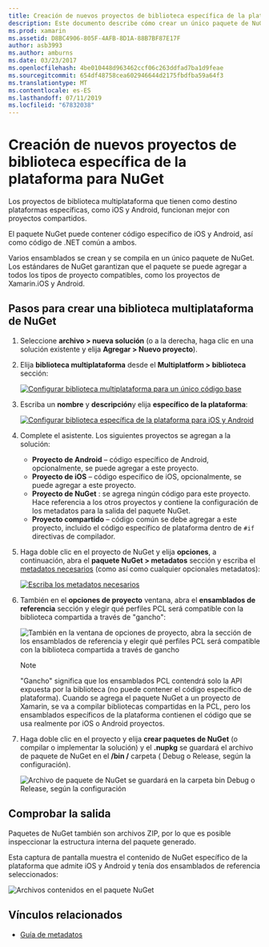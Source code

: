 ```yaml
---
title: Creación de nuevos proyectos de biblioteca específica de la plataforma para NuGet
description: Este documento describe cómo crear un único paquete de NuGet que contiene código específico de plataforma para varias plataformas.
ms.prod: xamarin
ms.assetid: D8BC4906-805F-4AFB-8D1A-88B7BF87E17F
author: asb3993
ms.author: amburns
ms.date: 03/23/2017
ms.openlocfilehash: 4be010448d963462ccf06c263ddfad7ba1d9feae
ms.sourcegitcommit: 654df48758cea602946644d2175fbdfba59a64f3
ms.translationtype: MT
ms.contentlocale: es-ES
ms.lasthandoff: 07/11/2019
ms.locfileid: "67832038"
---
```

# <a name="creating-new-platform-specific-library-projects-for-nuget"></a>Creación de nuevos proyectos de biblioteca específica de la plataforma para NuGet

Los proyectos de biblioteca multiplataforma que tienen como destino plataformas específicas, como iOS y Android, funcionan mejor con proyectos compartidos.

El paquete NuGet puede contener código específico de iOS y Android, así como código de .NET común a ambos.

Varios ensamblados se crean y se compila en un único paquete de NuGet. Los estándares de NuGet garantizan que el paquete se puede agregar a todos los tipos de proyecto compatibles, como los proyectos de Xamarin.iOS y Android.

## <a name="steps-to-create-a-cross-platform-library-nuget"></a>Pasos para crear una biblioteca multiplataforma de NuGet

1. Seleccione **archivo > nueva solución** (o a la derecha, haga clic en una solución existente y elija **Agregar > Nuevo proyecto**).

2. Elija **biblioteca multiplataforma** desde el **Multiplatform > biblioteca** sección:

    [![](platform-specific-images/mulitplatform-library-sml.png "Configurar biblioteca multiplataforma para un único código base")](platform-specific-images/multiplatform-library.png#lightbox)

3. Escriba un **nombre** y **descripción**y elija **específico de la plataforma**:

    [![](platform-specific-images/specific-configure-sml.png "Configurar biblioteca específica de la plataforma para iOS y Android")](platform-specific-images/specific-configure.png#lightbox)

4. Complete el asistente. Los siguientes proyectos se agregan a la solución:

    - **Proyecto de Android** – código específico de Android, opcionalmente, se puede agregar a este proyecto.
    - **Proyecto de iOS** – código específico de iOS, opcionalmente, se puede agregar a este proyecto.
    - **Proyecto de NuGet** : se agrega ningún código para este proyecto. Hace referencia a los otros proyectos y contiene la configuración de los metadatos para la salida del paquete NuGet.
    - **Proyecto compartido** – código común se debe agregar a este proyecto, incluido el código específico de plataforma dentro de `#if` directivas de compilador.

5. Haga doble clic en el proyecto de NuGet y elija **opciones**, a continuación, abra el **paquete NuGet > metadatos** sección y escriba el [metadatos necesarios](~/cross-platform/app-fundamentals/nuget-multiplatform-libraries/metadata.md) (como así como cualquier opcionales metadatos):

    [![](platform-specific-images/specific-metadata-sml.png "Escriba los metadatos necesarios")](platform-specific-images/specific-metadata.png#lightbox)

6. También en el **opciones de proyecto** ventana, abra el **ensamblados de referencia** sección y elegir qué perfiles PCL será compatible con la biblioteca compartida a través de "gancho":

    ![](platform-specific-images/specific-reference-assemblies.png "También en la ventana de opciones de proyecto, abra la sección de los ensamblados de referencia y elegir qué perfiles PCL será compatible con la biblioteca compartida a través de gancho")

    > [!NOTE]
    > "Gancho" significa que los ensamblados PCL contendrá solo la API expuesta por la biblioteca (no puede contener el código específico de plataforma). Cuando se agrega el paquete NuGet a un proyecto de Xamarin, se va a compilar bibliotecas compartidas en la PCL, pero los ensamblados específicos de la plataforma contienen el código que se usa realmente por iOS o Android proyectos.

7. Haga doble clic en el proyecto y elija **crear paquetes de NuGet** (o compilar o implementar la solución) y el **.nupkg** se guardará el archivo de paquete de NuGet en el **/bin /** carpeta ( Debug o Release, según la configuración).

    ![](platform-specific-images/create-nuget-package.png "Archivo de paquete de NuGet se guardará en la carpeta bin Debug o Release, según la configuración")


## <a name="verifying-the-output"></a>Comprobar la salida

Paquetes de NuGet también son archivos ZIP, por lo que es posible inspeccionar la estructura interna del paquete generado.

Esta captura de pantalla muestra el contenido de NuGet específico de la plataforma que admite iOS y Android y tenía dos ensamblados de referencia seleccionados:

![](platform-specific-images/nuget-output.png "Archivos contenidos en el paquete NuGet")


## <a name="related-links"></a>Vínculos relacionados

- [Guía de metadatos](~/cross-platform/app-fundamentals/nuget-multiplatform-libraries/metadata.md)
